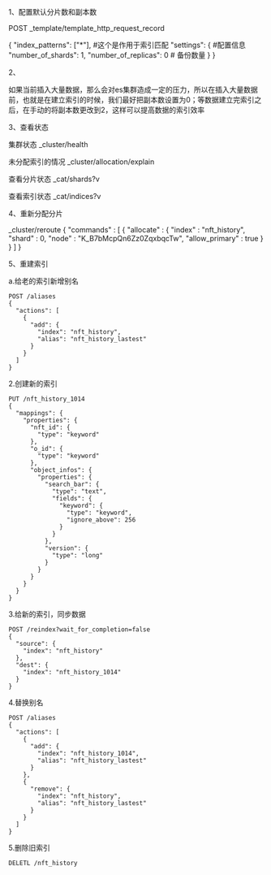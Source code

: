1、配置默认分片数和副本数

POST _template/template_http_request_record

{
 "index_patterns": ["*"], #这个是作用于索引匹配
 "settings": { #配置信息
   "number_of_shards": 1,
   "number_of_replicas": 0 # 备份数量
 }
}

2、

如果当前插入大量数据，那么会对es集群造成一定的压力，所以在插入大量数据前，也就是在建立索引的时候，我们最好把副本数设置为0；等数据建立完索引之后，在手动的将副本数更改到2，这样可以提高数据的索引效率

3、查看状态

集群状态
_cluster/health

未分配索引的情况
_cluster/allocation/explain

查看分片状态
_cat/shards?v

查看索引状态
_cat/indices?v

4、重新分配分片

_cluster/reroute
{
        "commands" : [ {
              "allocate" : {
                  "index" : "nft_history",
                  "shard" : 0,
                  "node" : "K_B7bMcpQn6Zz0ZqxbqcTw",
                  "allow_primary" : true
              }
            }
        ]
}

5、重建索引

a.给老的索引新增别名

```
POST /aliases
{
  "actions": [
    {
      "add": {
        "index": "nft_history",
        "alias": "nft_history_lastest"
      }
    }
  ]
}
```

2.创建新的索引

```
PUT /nft_history_1014
{
  "mappings": {
    "properties": {
      "nft_id": {
        "type": "keyword"
      },
      "o_id": {
        "type": "keyword"
      },
      "object_infos": {
        "properties": {
          "search_bar": {
            "type": "text",
            "fields": {
              "keyword": {
                "type": "keyword",
                "ignore_above": 256
              }
            }
          },
          "version": {
            "type": "long"
          }
        }
      }
    }
  }
}
```

3.给新的索引，同步数据

```
POST /reindex?wait_for_completion=false
{
  "source": {
    "index": "nft_history"
  },
  "dest": {
    "index": "nft_history_1014"
  }
}

```

4.替换别名

```
POST /aliases
{
  "actions": [
    {
      "add": {
        "index": "nft_history_1014",
        "alias": "nft_history_lastest"
      }
    },
    {
      "remove": {
        "index": "nft_history",
        "alias": "nft_history_lastest"
      }
    }
  ]
}
```

5.删除旧索引

```
DELETL /nft_history
```

